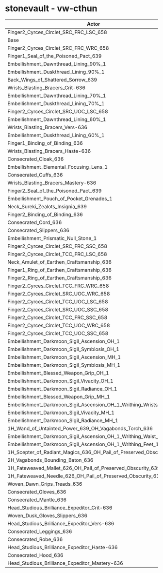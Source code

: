 # stonevault - vw-cthun
| Actor | DPS | Increase |
|---|:---:|:---:|
|Finger2_Cyrces_Circlet_SRC_FRC_LSC_658|3393938|1.22%|
|Base|3352914|0.00%|
|Finger2_Cyrces_Circlet_SRC_FRC_WRC_658|3329543|-0.70%|
|Finger1_Seal_of_the_Poisoned_Pact_639|3328666|-0.72%|
|Embellishment_Dawnthread_Lining_90%_1|3327206|-0.77%|
|Embellishment_Duskthread_Lining_90%_1|3324290|-0.85%|
|Back_Wings_of_Shattered_Sorrow_639|3321926|-0.92%|
|Wrists_Blasting_Bracers_Crit-636|3320771|-0.96%|
|Embellishment_Dawnthread_Lining_70%_1|3320447|-0.97%|
|Embellishment_Duskthread_Lining_70%_1|3317517|-1.06%|
|Finger2_Cyrces_Circlet_SRC_UOC_LSC_658|3317214|-1.06%|
|Embellishment_Dawnthread_Lining_60%_1|3316678|-1.08%|
|Wrists_Blasting_Bracers_Vers-636|3315440|-1.12%|
|Embellishment_Duskthread_Lining_60%_1|3313777|-1.17%|
|Finger1_Binding_of_Binding_636|3313095|-1.19%|
|Wrists_Blasting_Bracers_Haste-636|3312601|-1.20%|
|Consecrated_Cloak_636|3311935|-1.22%|
|Embellishment_Elemental_Focusing_Lens_1|3310054|-1.28%|
|Consecrated_Cuffs_636|3309715|-1.29%|
|Wrists_Blasting_Bracers_Mastery-636|3307527|-1.35%|
|Finger2_Seal_of_the_Poisoned_Pact_639|3303762|-1.47%|
|Embellishment_Pouch_of_Pocket_Grenades_1|3301657|-1.53%|
|Neck_Sureki_Zealots_Insignia_639|3300703|-1.56%|
|Finger2_Binding_of_Binding_636|3299157|-1.60%|
|Consecrated_Cord_636|3297478|-1.65%|
|Consecrated_Slippers_636|3297107|-1.66%|
|Embellishment_Prismatic_Null_Stone_1|3296304|-1.69%|
|Finger2_Cyrces_Circlet_SRC_FRC_SSC_658|3295369|-1.72%|
|Finger2_Cyrces_Circlet_TCC_FRC_LSC_658|3294859|-1.73%|
|Neck_Amulet_of_Earthen_Craftsmanship_636|3287548|-1.95%|
|Finger1_Ring_of_Earthen_Craftsmanship_636|3285646|-2.01%|
|Finger2_Ring_of_Earthen_Craftsmanship_636|3273063|-2.38%|
|Finger2_Cyrces_Circlet_TCC_FRC_WRC_658|3270086|-2.47%|
|Finger2_Cyrces_Circlet_SRC_UOC_WRC_658|3266814|-2.57%|
|Finger2_Cyrces_Circlet_TCC_UOC_LSC_658|3245179|-3.21%|
|Finger2_Cyrces_Circlet_SRC_UOC_SSC_658|3242413|-3.30%|
|Finger2_Cyrces_Circlet_TCC_FRC_SSC_658|3237036|-3.46%|
|Finger2_Cyrces_Circlet_TCC_UOC_WRC_658|3225285|-3.81%|
|Finger2_Cyrces_Circlet_TCC_UOC_SSC_658|3200499|-4.55%|
|Embellishment_Darkmoon_Sigil_Ascension_OH_1|3122239|-6.88%|
|Embellishment_Darkmoon_Sigil_Symbiosis_OH_1|3121759|-6.89%|
|Embellishment_Darkmoon_Sigil_Ascension_MH_1|3118043|-7.00%|
|Embellishment_Darkmoon_Sigil_Symbiosis_MH_1|3116369|-7.05%|
|Embellishment_Blessed_Weapon_Grip_OH_1|3114807|-7.10%|
|Embellishment_Darkmoon_Sigil_Vivacity_OH_1|3111093|-7.21%|
|Embellishment_Darkmoon_Sigil_Radiance_OH_1|3109925|-7.25%|
|Embellishment_Blessed_Weapon_Grip_MH_1|3109820|-7.25%|
|Embellishment_Darkmoon_Sigil_Ascension_OH_1_Writhing_Wrists_1|3109647|-7.26%|
|Embellishment_Darkmoon_Sigil_Vivacity_MH_1|3106358|-7.35%|
|Embellishment_Darkmoon_Sigil_Radiance_MH_1|3105152|-7.39%|
|1H_Wand_of_Untainted_Power_639_OH_Vagabonds_Torch_636|3100934|-7.52%|
|Embellishment_Darkmoon_Sigil_Ascension_OH_1_Writhing_Waist_1|3100841|-7.52%|
|Embellishment_Darkmoon_Sigil_Ascension_OH_1_Writhing_Feet_1|3098902|-7.58%|
|1H_Scepter_of_Radiant_Magics_636_OH_Pail_of_Preserved_Obscurity_639|3096608|-7.64%|
|2H_Vagabonds_Bounding_Baton_636|3094271|-7.71%|
|1H_Fateweaved_Mallet_626_OH_Pail_of_Preserved_Obscurity_639|3074719|-8.30%|
|1H_Fateweaved_Needle_626_OH_Pail_of_Preserved_Obscurity_639|3074212|-8.31%|
|Woven_Dawn_Grips_Treads_636|3046888|-9.13%|
|Consecrated_Gloves_636|3046837|-9.13%|
|Consecrated_Mantle_636|3016740|-10.03%|
|Head_Studious_Brilliance_Expeditor_Crit-636|3013373|-10.13%|
|Woven_Dusk_Gloves_Slippers_636|3013271|-10.13%|
|Head_Studious_Brilliance_Expeditor_Vers-636|3006561|-10.33%|
|Consecrated_Leggings_636|3004209|-10.40%|
|Consecrated_Robe_636|3002782|-10.44%|
|Head_Studious_Brilliance_Expeditor_Haste-636|3002179|-10.46%|
|Consecrated_Hood_636|3002001|-10.47%|
|Head_Studious_Brilliance_Expeditor_Mastery-636|3000364|-10.51%|
